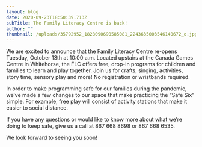 ```yaml
---
layout: blog
date: 2020-09-23T18:50:39.713Z
subTitle: The Family Literacy Centre is back!
author: ""
thumbnail: /uploads/35792952_1828090690585081_2243635003546140672_o.jpg
---
```

We are excited to announce that the Family Literacy Centre re-opens Tuesday, October 13th at 10:00 a.m. Located upstairs at the Canada Games Centre in Whitehorse, the FLC offers free, drop-in programs for children and families to learn and play together. Join us for crafts, singing, activities, story time, sensory play and more! No registration or wristbands required.

In order to make programming safe for our families during the pandemic, we’ve made a few changes to our space that make practicing the “Safe Six” simple. For example, free play will consist of activity stations that make it easier to social distance.

If you have any questions or would like to know more about what we’re doing to keep safe, give us a call at 867 668 8698 or 867 668 6535.

We look forward to seeing you soon!